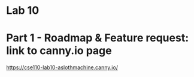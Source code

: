 # Lab 10

#  Part 1 - Roadmap & Feature request: link to canny.io page

https://cse110-lab10-aslothmachine.canny.io/
